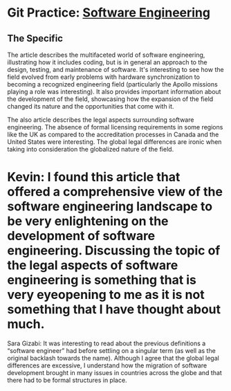 # Git Practice: [Software Engineering](https://en.wikipedia.org/wiki/Software_engineering)

## The Specific
The article describes the multifaceted world of software engineering, illustrating how it includes coding, but is in general an approach to the design, testing, and maintenance of software. It's interesting to see how the field evolved from early problems with hardware synchronization to becoming a recognized engineering field (particularly the Apollo missions playing a role was interesting). It also provides important information about the development of the field, showcasing how the expansion of the field changed its nature and the opportunities that come with it.

The also article describes the legal aspects surrounding software engineering. The absence of formal licensing requirements in some regions like the UK as compared to the accreditation processes in Canada and the United States were interesting. The global legal differences are ironic when taking into consideration the globalized nature of the field. 

Kevin: I found this article that offered a comprehensive view of the software engineering landscape to be very enlightening on the development of software engineering. Discussing the topic of the legal aspects of software engineering is something that is very eyeopening to me as it is not something that I have thought about much. 
==============================
Sara Gizabi: It was interesting to read about the previous definitions a “software engineer” had before settling on a singular term (as well as the original backlash towards the name). Although I agree that the global legal differences are excessive, I understand how the migration of software development brought in many issues in countries across the globe and that there had to be formal structures in place.


